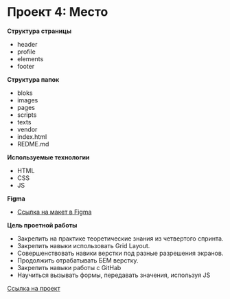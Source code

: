 # Проект 4: Место

**Структура страницы**

* header
* profile
* elements
* footer

**Структура папок**

* bloks
* images
* pages
* scripts
* texts
* vendor
* index.html
* REDME.md

**Используемые технологии**

* HTML
* CSS
* JS
  
**Figma**

* [Ссылка на макет в Figma](https://www.figma.com/file/2cn9N9jSkmxD84oJik7xL7/JavaScript.-Sprint-4?node-id=0%3A1)

**Цель проетной работы**
  
* Закрепить на практике  теоретические знания из четвертого спринта.
* Закрепить навыки использовать Grid Layout.
* Совершенствовать навики верстки под разные разрешения экранов.
* Продолжить отрабатывать БЕМ верстку.
* Закрепить навыки работы с GitHab
* Научиться вызывать формы, передавать значения, используя JS

[Ссылка на проект](https://alekseykadochnikov.github.io/russian-travel/)

